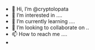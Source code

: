 - 👋 Hi, I’m @cryptolopata
- 👀 I’m interested in ....
- 🌱 I’m currently learning ....
- 💞️ I’m looking to collaborate on ..
- 📫 How to reach me ....
-
<!---
cryptolopata/cryptolopata is a ✨ special ✨ repository because its `README.md` (this file) appears on your GitHub profile.
You can click the Preview link to take a look at your changes.
--->
